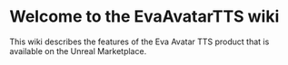 # Welcome to the EvaAvatarTTS wiki # 

This wiki describes the features of the Eva Avatar TTS product that is available on the Unreal Marketplace. 




